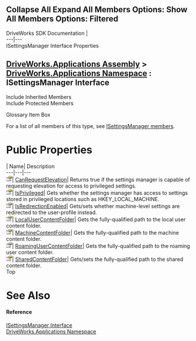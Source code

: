 Collapse All Expand All Members Options: Show All  Members Options: Filtered   
---  
DriveWorks SDK Documentation  |   
---|---  
ISettingsManager Interface Properties   
  
[DriveWorks.Applications Assembly](topic13.md) > [DriveWorks.Applications Namespace](topic16.md) : ISettingsManager Interface  
---  
  
Include Inherited Members    
Include Protected Members    


Glossary Item Box

For a list of all members of this type, see [ISettingsManager members](topic443.md).

# Public Properties

| Name| Description  
---|---|---  
![ Property](dotnetimages/Property.gif)| [CanRequestElevation](topic462.md)| Returns true if the settings manager is capable of requesting elevation for access to privileged settings.   
![ Property](dotnetimages/Property.gif)| [IsPrivileged](topic463.md)| Gets whether the settings manager has access to settings stored in privileged locations such as HKEY_LOCAL_MACHINE.   
![ Property](dotnetimages/Property.gif)| [IsRedirectionEnabled](topic464.md)| Gets/sets whether machine-level settings are redirected to the user-profile instead.   
![ Property](dotnetimages/Property.gif)| [LocalUserContentFolder](topic465.md)| Gets the fully-qualified path to the local user content folder.   
![ Property](dotnetimages/Property.gif)| [MachineContentFolder](topic466.md)| Gets the fully-qualified path to the machine content folder.   
![ Property](dotnetimages/Property.gif)| [RoamingUserContentFolder](topic467.md)| Gets the fully-qualified path to the roaming user content folder.   
![ Property](dotnetimages/Property.gif)| [SharedContentFolder](topic468.md)| Gets/sets the fully-qualified path to the shared content folder.   
Top

# See Also

#### Reference

[ISettingsManager Interface](topic442.md)   
[DriveWorks.Applications Namespace](topic16.md)


